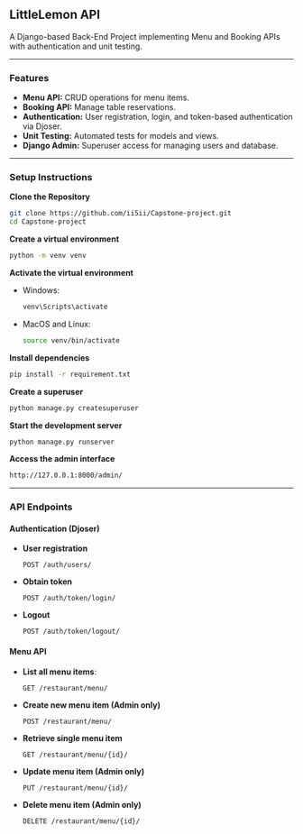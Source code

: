 ## LittleLemon API

A Django-based Back-End Project implementing Menu and Booking APIs with authentication and unit testing.

---

### Features
- **Menu API:** CRUD operations for menu items.
- **Booking API:** Manage table reservations.
- **Authentication:** User registration, login, and token-based authentication via Djoser.
- **Unit Testing:** Automated tests for models and views.
- **Django Admin:** Superuser access for managing users and database.

---

### Setup Instructions
**Clone the Repository**
   ```sh
   git clone https://github.com/ii5ii/Capstone-project.git
   cd Capstone-project
   ```


**Create a virtual environment**
  ```sh
  python -m venv venv
  ```

**Activate the virtual environment**
  - Windows:
    ```sh
    venv\Scripts\activate
    ```
  - MacOS and Linux:
    ```sh
    source venv/bin/activate
    ```

**Install dependencies**
  ```sh
  pip install -r requirement.txt
  ```


**Create a superuser**
  ```sh
  python manage.py createsuperuser
  ```

**Start the development server**
  ```sh
  python manage.py runserver
  ```


**Access the admin interface**
  ```sh
  http://127.0.0.1:8000/admin/
  ```
---
### API Endpoints

#### Authentication (Djoser)

- **User registration**
  ```http
  POST /auth/users/
  ```

- **Obtain token**
  ```http
  POST /auth/token/login/
  ```

- **Logout**
  ```http
  POST /auth/token/logout/
  ```

#### Menu API

- **List all menu items**:
    ```http
    GET /restaurant/menu/
    ```

- **Create new menu item (Admin only)**
    ```http
    POST /restaurant/menu/
    ```

- **Retrieve single menu item**
    ```http
    GET /restaurant/menu/{id}/
    ```

- **Update menu item (Admin only)**
    ```http
    PUT /restaurant/menu/{id}/
    ```

- **Delete menu item (Admin only)**
    ```http
    DELETE /restaurant/menu/{id}/
    ```
